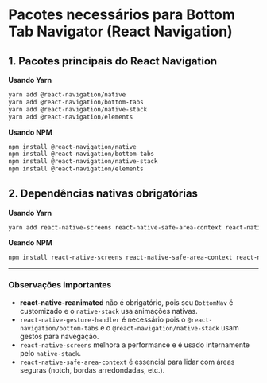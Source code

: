 # Pacotes necessários para Bottom Tab Navigator (React Navigation)

## 1. Pacotes principais do React Navigation

**Usando Yarn**

```bash
yarn add @react-navigation/native
yarn add @react-navigation/bottom-tabs
yarn add @react-navigation/native-stack
yarn add @react-navigation/elements
```

**Usando NPM**

```bash
npm install @react-navigation/native
npm install @react-navigation/bottom-tabs
npm install @react-navigation/native-stack
npm install @react-navigation/elements
```

## 2. Dependências nativas obrigatórias

**Usando Yarn**

```bash
yarn add react-native-screens react-native-safe-area-context react-native-gesture-handler
```

**Usando NPM**

```bash
npm install react-native-screens react-native-safe-area-context react-native-gesture-handler
```

---

### Observações importantes

- **react-native-reanimated** não é obrigatório, pois seu `BottomNav` é
  customizado e o `native-stack` usa animações nativas.
- `react-native-gesture-handler` é necessário pois o
  `@react-navigation/bottom-tabs` e o `@react-navigation/native-stack` usam
  gestos para navegação.
- `react-native-screens` melhora a performance e é usado internamente pelo
  `native-stack`.
- `react-native-safe-area-context` é essencial para lidar com áreas seguras
  (notch, bordas arredondadas, etc.).
